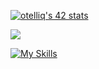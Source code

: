 
[![otelliq's 42 stats](https://badge.mediaplus.ma/greenbinary/otelliq)](https://github.com/oakoudad/badge42)

[![](https://visitcount.itsvg.in/api?id=otelliq&label=Profile%20Views&color=12&icon=5&pretty=false)](https://visitcount.itsvg.in)

[![My Skills](https://skillicons.dev/icons?i=c,c++,html,css,wasm)](https://skillicons.dev)
